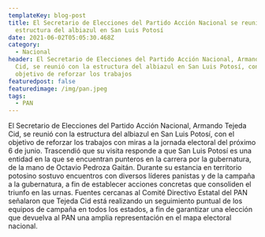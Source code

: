 ```yaml
---
templateKey: blog-post
title: El Secretario de Elecciones del Partido Acción Nacional se reunió con la
  estructura del albiazul en San Luis Potosí
date: 2021-06-02T05:05:30.468Z
category:
  - Nacional
header: El Secretario de Elecciones del Partido Acción Nacional, Armando Tejeda
  Cid, se reunió con la estructura del albiazul en San Luis Potosí, con el
  objetivo de reforzar los trabajos
featuredpost: false
featuredimage: /img/pan.jpeg
tags:
  - PAN
---
```

El Secretario de Elecciones del Partido Acción Nacional, Armando Tejeda Cid, se reunió con la estructura del albiazul en San Luis Potosí, con el objetivo de reforzar los trabajos con miras a la jornada electoral del próximo 6 de junio.
Trascendió que su visita responde a que San Luis Potosí es una entidad en la que se encuentran punteros en la carrera por la gubernatura, de la mano de Octavio Pedroza Gaitán.
Durante su estancia en territorio potosino sostuvo encuentros con diversos líderes panistas y de la campaña a la gubernatura, a fin de establecer acciones concretas que consoliden el triunfo en las urnas.
Fuentes cercanas al Comité Directivo Estatal del PAN señalaron que Tejeda Cid está realizando un seguimiento puntual de los equipos de campaña en todos los estados, a fin de garantizar una elección que devuelva al PAN una amplia representación en el mapa electoral nacional.